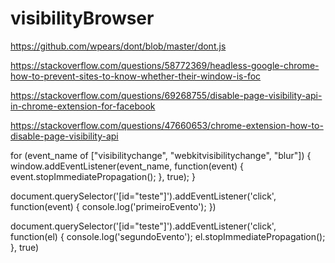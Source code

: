 # visibilityBrowser



https://github.com/wpears/dont/blob/master/dont.js


https://stackoverflow.com/questions/58772369/headless-google-chrome-how-to-prevent-sites-to-know-whether-their-window-is-foc


https://stackoverflow.com/questions/69268755/disable-page-visibility-api-in-chrome-extension-for-facebook


https://stackoverflow.com/questions/47660653/chrome-extension-how-to-disable-page-visibility-api


for (event_name of ["visibilitychange", "webkitvisibilitychange", "blur"]) {
  window.addEventListener(event_name, function(event) {
        event.stopImmediatePropagation();
    }, true);
}



document.querySelector('[id="teste"]').addEventListener('click', function(event) {
  console.log('primeiroEvento');
})


document.querySelector('[id="teste"]').addEventListener('click', function(el) {
  console.log('segundoEvento');
  el.stopImmediatePropagation();
}, true)
